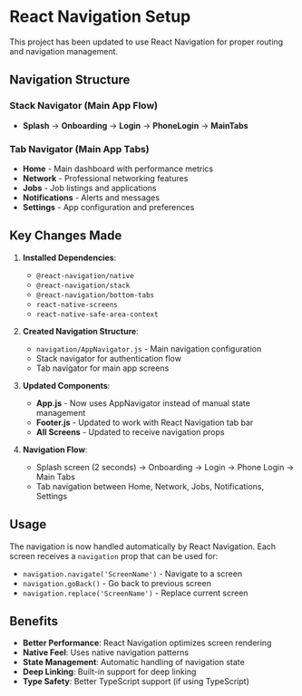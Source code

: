 # React Navigation Setup

This project has been updated to use React Navigation for proper routing and navigation management.

## Navigation Structure

### Stack Navigator (Main App Flow)
- **Splash** → **Onboarding** → **Login** → **PhoneLogin** → **MainTabs**

### Tab Navigator (Main App Tabs)
- **Home** - Main dashboard with performance metrics
- **Network** - Professional networking features
- **Jobs** - Job listings and applications
- **Notifications** - Alerts and messages
- **Settings** - App configuration and preferences

## Key Changes Made

1. **Installed Dependencies**:
   - `@react-navigation/native`
   - `@react-navigation/stack`
   - `@react-navigation/bottom-tabs`
   - `react-native-screens`
   - `react-native-safe-area-context`

2. **Created Navigation Structure**:
   - `navigation/AppNavigator.js` - Main navigation configuration
   - Stack navigator for authentication flow
   - Tab navigator for main app screens

3. **Updated Components**:
   - **App.js** - Now uses AppNavigator instead of manual state management
   - **Footer.js** - Updated to work with React Navigation tab bar
   - **All Screens** - Updated to receive navigation props

4. **Navigation Flow**:
   - Splash screen (2 seconds) → Onboarding → Login → Phone Login → Main Tabs
   - Tab navigation between Home, Network, Jobs, Notifications, Settings

## Usage

The navigation is now handled automatically by React Navigation. Each screen receives a `navigation` prop that can be used for:

- `navigation.navigate('ScreenName')` - Navigate to a screen
- `navigation.goBack()` - Go back to previous screen
- `navigation.replace('ScreenName')` - Replace current screen

## Benefits

- **Better Performance**: React Navigation optimizes screen rendering
- **Native Feel**: Uses native navigation patterns
- **State Management**: Automatic handling of navigation state
- **Deep Linking**: Built-in support for deep linking
- **Type Safety**: Better TypeScript support (if using TypeScript)
